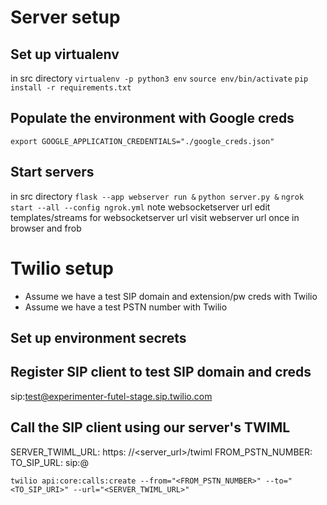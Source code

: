 # Server setup

## Set up virtualenv

in src directory
`virtualenv -p python3 env`
`source env/bin/activate`
`pip install -r requirements.txt`

## Populate the environment with Google creds

`export GOOGLE_APPLICATION_CREDENTIALS="./google_creds.json"`

## Start servers

in src directory
`flask --app webserver run &`
`python server.py &`
`ngrok start --all --config ngrok.yml`
note websocketserver url
edit templates/streams for websocketserver url
visit webserver url once in browser and frob

# Twilio setup

- Assume we have a test SIP domain and extension/pw creds with Twilio
- Assume we have a test PSTN number with Twilio

## Set up environment secrets

## Register SIP client to test SIP domain and creds

sip:test@experimenter-futel-stage.sip.twilio.com

## Call the SIP client using our server's TWIML

SERVER_TWIML_URL: https: //<server_url>/twiml
FROM_PSTN_NUMBER: <Twilio test PSTN number>
TO_SIP_URL: sip:<extension>@<Twilio SIP domain>

`twilio api:core:calls:create --from="<FROM_PSTN_NUMBER>" --to="<TO_SIP_URI>" --url="<SERVER_TWIML_URL>"`
